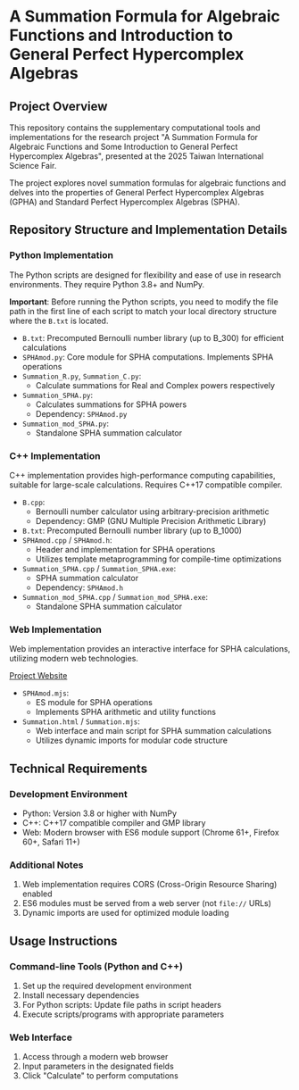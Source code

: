 # A Summation Formula for Algebraic Functions and Introduction to General Perfect Hypercomplex Algebras

## Project Overview

This repository contains the supplementary computational tools and implementations for the research project "A Summation Formula for Algebraic Functions and Some Introduction to General Perfect Hypercomplex Algebras", presented at the 2025 Taiwan International Science Fair.

The project explores novel summation formulas for algebraic functions and delves into the properties of General Perfect Hypercomplex Algebras (GPHA) and Standard Perfect Hypercomplex Algebras (SPHA).

## Repository Structure and Implementation Details

### Python Implementation

The Python scripts are designed for flexibility and ease of use in research environments. They require Python 3.8+ and NumPy.

**Important**: Before running the Python scripts, you need to modify the file path in the first line of each script to match your local directory structure where the `B.txt` is located.

- `B.txt`: Precomputed Bernoulli number library (up to B_300) for efficient calculations
- `SPHAmod.py`: Core module for SPHA computations. Implements SPHA operations
- `Summation_R.py`, `Summation_C.py`:
  - Calculate summations for Real and Complex powers respectively
- `Summation_SPHA.py`:
  - Calculates summations for SPHA powers
  - Dependency: `SPHAmod.py`
- `Summation_mod_SPHA.py`:
  - Standalone SPHA summation calculator

### C++ Implementation

C++ implementation provides high-performance computing capabilities, suitable for large-scale calculations. Requires C++17 compatible compiler.

- `B.cpp`:
  - Bernoulli number calculator using arbitrary-precision arithmetic
  - Dependency: GMP (GNU Multiple Precision Arithmetic Library)
- `B.txt`: Precomputed Bernoulli number library (up to B_1000)
- `SPHAmod.cpp` / `SPHAmod.h`:
  - Header and implementation for SPHA operations
  - Utilizes template metaprogramming for compile-time optimizations
- `Summation_SPHA.cpp` / `Summation_SPHA.exe`:
  - SPHA summation calculator
  - Dependency: `SPHAmod.h`
- `Summation_mod_SPHA.cpp` / `Summation_mod_SPHA.exe`:
  - Standalone SPHA summation calculator

### Web Implementation

Web implementation provides an interactive interface for SPHA calculations, utilizing modern web technologies.

[Project Website](https://william0506.github.io/Summation/HTML/Summation.html)

- `SPHAmod.mjs`: 
  - ES module for SPHA operations
  - Implements SPHA arithmetic and utility functions
- `Summation.html` / `Summation.mjs`:
  - Web interface and main script for SPHA summation calculations
  - Utilizes dynamic imports for modular code structure

## Technical Requirements

### Development Environment
- Python: Version 3.8 or higher with NumPy
- C++: C++17 compatible compiler and GMP library
- Web: Modern browser with ES6 module support (Chrome 61+, Firefox 60+, Safari 11+)

### Additional Notes
1. Web implementation requires CORS (Cross-Origin Resource Sharing) enabled
2. ES6 modules must be served from a web server (not `file://` URLs)
3. Dynamic imports are used for optimized module loading

## Usage Instructions

### Command-line Tools (Python and C++)
1. Set up the required development environment
2. Install necessary dependencies
3. For Python scripts: Update file paths in script headers
4. Execute scripts/programs with appropriate parameters

### Web Interface
1. Access through a modern web browser
2. Input parameters in the designated fields
3. Click "Calculate" to perform computations
